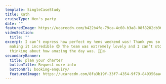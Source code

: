 ```yaml
---
template: SingleCaseStudy
title: Kath
cruiseType: Hen's party
date: ""
featuredImage: https://ucarecdn.com/b422b4fe-79ca-4c60-b3a8-08f8282cb364/-/crop/668x515/5,126/-/preview/
videoSection:
  title: ""
excerpt: I can’t express how perfect my hens weekend was! Thank you so much for
  making it incredible 😍 The team was extremely lovely and I can’t stop
  thinking about how amazing the day was. 🍾🥳⛵️
secondaryBanner:
  title: plan your charter
  buttonTitle: Request more info
  buttonUrl: booking-enquiry/
  featuredImage: https://ucarecdn.com/8fa3b19f-33f7-4354-9f79-849356aac845/
---
```

